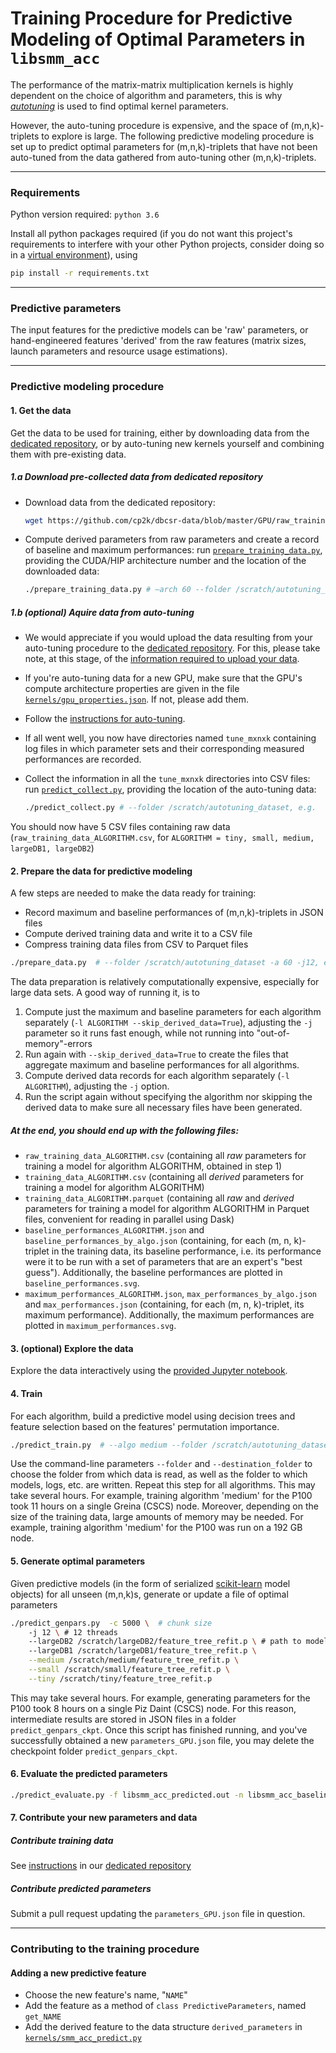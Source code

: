 # Training Procedure for Predictive Modeling of Optimal Parameters in `libsmm_acc`

The performance of the matrix-matrix multiplication kernels is highly dependent on the choice of algorithm and parameters, this is why [*autotuning*](tune.md) is used to find optimal kernel parameters.

However, the auto-tuning procedure is expensive, and the space of (m,n,k)-triplets to explore is large. The following predictive modeling procedure is set up to predict optimal parameters for (m,n,k)-triplets that have not been auto-tuned from the data gathered from auto-tuning other (m,n,k)-triplets.

---

### Requirements

Python version required: `python 3.6`

Install all python packages required (if you do not want this project's requirements to interfere with your other Python projects, consider doing so in a [virtual environment](https://docs.python.org/3/tutorial/venv.html)), using

```bash
pip install -r requirements.txt
```

---

### Predictive parameters

The input features for the predictive models can be 'raw' parameters, or hand-engineered features 'derived' from the raw features (matrix sizes, launch parameters and resource usage estimations).

---

### Predictive modeling procedure

#### 1. Get the data

Get the data to be used for training, either by downloading data from the [dedicated repository](https://github.com/cp2k/dbcsr-data), or by auto-tuning new kernels yourself and combining them with pre-existing data.

##### 1.a Download pre-collected data from dedicated repository

- Download data from the dedicated repository:

  ```bash
  wget https://github.com/cp2k/dbcsr-data/blob/master/GPU/raw_training_data_ALGORITHM.csv  # for ALGORITHM = tiny, small, medium, largeDB1, largeDB2
  ```

- Compute derived parameters from raw parameters and create a record of baseline and maximum performances: run [`prepare_training_data.py`](prepare_training_data.py), providing the CUDA/HIP architecture number and the location of the downloaded data:

  ```bash
  ./prepare_training_data.py # –arch 60 --folder /scratch/autotuning_dataset, e.g.
  ```

##### 1.b (optional) Aquire data from auto-tuning

- We would appreciate if you would upload the data resulting from your auto-tuning procedure to the [dedicated repository](https://github.com/cp2k/dbcsr-data). For this, please take note, at this stage, of the [information required to upload your data](https://github.com/cp2k/dbcsr-data/blob/master/git-commit.template).

- If you're auto-tuning data for a new GPU, make sure that the GPU's compute architecture properties are given in the file [`kernels/gpu_properties.json`](kernels/gpu_properties.json). If not, please add them.

- Follow the [instructions for auto-tuning](tune.md).

- If all went well, you now have directories named `tune_mxnxk` containing log files in which parameter sets and their corresponding measured performances are recorded.

- Collect the information in all the `tune_mxnxk` directories into CSV files: run [`predict_collect.py`](predict_collect.py), providing the location of the auto-tuning data:

  ```bash
  ./predict_collect.py # --folder /scratch/autotuning_dataset, e.g.
  ```

You should now have 5 CSV files containing raw data (`raw_training_data_ALGORITHM.csv`, for `ALGORITHM = tiny, small, medium, largeDB1, largeDB2`)

#### 2. Prepare the data for predictive modeling

A few steps are needed to make the data ready for training:

- Record maximum and baseline performances of (m,n,k)-triplets in JSON files
- Compute derived training data and write it to a CSV file
- Compress training data files from CSV to Parquet files

```bash
./prepare_data.py  # --folder /scratch/autotuning_dataset -a 60 -j12, e.g. to run with 12 threads
```

The data preparation is relatively computationally expensive, especially for large data sets.
A good way of running it, is to

1. Compute just the maximum and baseline parameters for each algorithm separately (`-l ALGORITHM --skip_derived_data=True`), adjusting the `-j` parameter so it runs fast enough, while not running into "out-of-memory"-errors
2. Run again with `--skip_derived_data=True` to create the files that aggregate maximum and baseline performances for all algorithms.
3. Compute derived data records for each algorithm separately (`-l ALGORITHM`), adjusting the `-j` option.
4. Run the script again without specifying the algorithm nor skipping the derived data to make sure all necessary files have been generated.

##### At the end, you should end up with the following files:

- `raw_training_data_ALGORITHM.csv` (containing all *raw* parameters for training a model for algorithm ALGORITHM, obtained in step 1)
- `training_data_ALGORITHM.csv` (containing all *derived* parameters for training a model for algorithm ALGORITHM)
- `training_data_ALGORITHM.parquet` (containing all *raw* and *derived* parameters for training a model for algorithm ALGORITHM in Parquet files, convenient for reading in parallel using Dask)
- `baseline_performances_ALGORITHM.json` and `baseline_performances_by_algo.json` (containing, for each (m, n, k)-triplet in the training data, its baseline performance, i.e. its performance were it to be run with a set of parameters that are an expert's "best guess"). Additionally, the baseline performances are plotted in `baseline_performances.svg`.
- `maximum_performances_ALGORITHM.json`, `max_performances_by_algo.json` and `max_performances.json` (containing, for each (m, n, k)-triplet, its maximum performance). Additionally, the maximum performances are plotted in `maximum_performances.svg`.

#### 3. (optional) Explore the data

Explore the data interactively using the [provided Jupyter notebook](notebooks/inspect_training_data.ipynb).

#### 4. Train

For each algorithm, build a predictive model using decision trees and feature selection based on the features' permutation importance. 

```bash
./predict_train.py  # --algo medium --folder /scratch/autotuning_dataset, e.g.
```

Use the command-line parameters `--folder` and `--destination_folder` to choose the folder from which data is read, as well as the folder to which models, logs, etc. are written.
Repeat this step for all algorithms.
This may take several hours. For example, training algorithm 'medium' for the P100 took 11 hours on a single Greina (CSCS) node.
Moreover, depending on the size of the training data, large amounts of memory may be needed. For example, training algorithm 'medium' for the P100 was run on a 192 GB node.

#### 5. Generate optimal parameters

Given predictive models (in the form of serialized [scikit-learn](https://scikit-learn.org/) model objects) for all unseen (m,n,k)s, generate or update a file of optimal parameters

```bash
./predict_genpars.py  -c 5000 \  # chunk size
    -j 12 \ # 12 threads
    --largeDB2 /scratch/largeDB2/feature_tree_refit.p \ # path to models
    --largeDB1 /scratch/largeDB1/feature_tree_refit.p \
    --medium /scratch/medium/feature_tree_refit.p \
    --small /scratch/small/feature_tree_refit.p \
    --tiny /scratch/tiny/feature_tree_refit.p
```

This may take several hours. For example, generating parameters for the P100 took 8 hours on a single Piz Daint (CSCS) node. For this reason, intermediate results are stored in JSON files in a folder `predict_genpars_ckpt`. Once this script has finished running, and you've successfully obtained a new `parameters_GPU.json` file, you may delete the checkpoint folder `predict_genpars_ckpt`.

#### 6. Evaluate the predicted parameters

```bash
./predict_evaluate.py -f libsmm_acc_predicted.out -n libsmm_acc_baseline.out
```

#### 7. Contribute your new parameters and data

##### Contribute training data

See [instructions](https://github.com/cp2k/dbcsr-data#contributing) in our [dedicated repository](https://github.com/cp2k/dbcsr-data)

##### Contribute predicted parameters

Submit a pull request updating the `parameters_GPU.json` file in question.

---

### Contributing to the training procedure

#### Adding a new predictive feature

- Choose the new feature's name, "`NAME`"
- Add the feature as a method of `class PredictiveParameters`, named `get_NAME`
- Add the derived feature to the data structure `derived_parameters` in [`kernels/smm_acc_predict.py`](kernels/smm_acc_predict.py)
